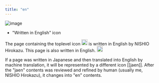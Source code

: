 ```yaml
---
title: "en"
---
```


![image](https://gyazo.com/ff52be2374ec1c9b3dc8860a3c7ff515/thumb/1000)
- "Written in English" icon

The page containing the toplevel icon <img src='https://scrapbox.io/api/pages/nishio-en/en/icon' alt='en.icon' height="19.5"/> is written in English by NISHIO Hirokazu.
This page is also written in English.
<img src='https://scrapbox.io/api/pages/nishio-en/en/icon' alt='en.icon' height="19.5"/>

If a page was written in Japanese and then translated into English by machine translation, it will be represented by a different icon [[jaen]].
After the "jaen" contents was reviewed and refined by human (usually me, NISHIO Hirokazu), it changes into "en" contents.
